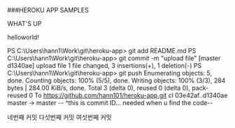 ###HEROKU APP SAMPLES

WHAT'S UP

helloworld!

PS C:\Users\hann1\Work\git\heroku-app> git add README.md
PS C:\Users\hann1\Work\git\heroku-app> git commit -m "upload file"
[master d1340ae] upload file
 1 file changed, 3 insertions(+), 1 deletion(-)
PS C:\Users\hann1\Work\git\heroku-app> git push
Enumerating objects: 5, done.
Counting objects: 100% (5/5), done.
Writing objects: 100% (3/3), 284 bytes | 284.00 KiB/s, done.
Total 3 (delta 0), reused 0 (delta 0), pack-reused 0
To https://github.com/hann101/heroku-app.git
cl
   03e42af..d1340ae  master -> master
-- ^this is commit ID... needed when u find the code--
   
  
   
   네번째 커밋
   다섯번째 커밋
   여섯번째 커밋
   
